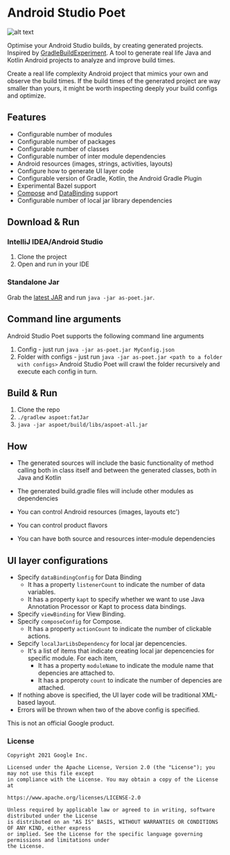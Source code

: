 # Android Studio Poet

![alt text](https://github.com/borisf/java-generator/blob/master/img/generator.png)  

Optimise your Android Studio builds, by creating generated projects. Inspired by [GradleBuildExperiment](https://github.com/NikitaKozlov/GradleBuildExperiment). A tool to generate real life Java and Kotlin Android projects to analyze and improve build times.

Create a real life complexity Android project that mimics your own and observe the build times. If the build times of the generated project are way smaller than yours, it might be worth inspecting deeply your build configs and optimize.

## Features

* Configurable number of modules
* Configurable number of packages
* Configurable number of classes
* Configurable number of inter module dependencies
* Android resources (images, strings, activities, layouts)
* Configure how to generate UI layer code
* Configurable version of Gradle, Kotlin, the Android Gradle Plugin
* Experimental Bazel support
* [Compose](https://developer.android.com/jetpack/compose) and [DataBinding](https://developer.android.com/topic/libraries/data-binding) support
* Configurable number of local jar library dependencies

## Download & Run
### IntelliJ IDEA/Android Studio
1. Clone the project
2. Open and run in your IDE

### Standalone Jar
Grab the [latest JAR](https://github.com/android/android-studio-poet/releases)
and run `java -jar as-poet.jar`.

## Command line arguments
Android Studio Poet supports the following command line arguments
1. Config - just run  `java -jar as-poet.jar MyConfig.json`
2. Folder with configs - just run  `java -jar as-poet.jar <path to a folder with configs>` Android Studio Poet 
will crawl the folder recursively and execute each config in turn.

## Build & Run
1. Clone the repo
2. `./gradlew aspoet:fatJar`
3. `java -jar aspoet/build/libs/aspoet-all.jar`

## How
* The generated sources will include the basic functionality of method calling both in class itself and between the generated classes, both in Java and Kotlin

* The generated build.gradle files will include other modules as dependencies

* You can control Android resources (images, layouts etc')

* You can control product flavors

* You can have both source and resources inter-module dependencies

## UI layer configurations
* Specify `dataBindingConfig` for Data Binding
  * It has a property `listenerCount` to indicate the number of data variables.
  * It has a property `kapt` to specify whether we want to use Java Annotation Processor or Kapt to process data bindings.
* Specify `viewBinding` for View Binding.
* Specify `composeConfig` for Compose. 
  * It has a property `actionCount` to indicate the number of clickable actions.
* Sepcify `localJarLibsDependency` for local jar depencencies.
  * It's a list of items that indicate creating local jar depencencies for specific module. For each item,
    * It has a property `moduleName` to indicate the module name that depencies are attached to.
    * It has a properoty `count` to indicate the number of depencies are attached.
* If nothing above is specified, the UI layer code will be traditional XML-based layout.
* Errors will be thrown when two of the above config is specified.

This is not an official Google product.

### License

```
Copyright 2021 Google Inc.

Licensed under the Apache License, Version 2.0 (the "License"); you may not use this file except
in compliance with the License. You may obtain a copy of the License at

https://www.apache.org/licenses/LICENSE-2.0

Unless required by applicable law or agreed to in writing, software distributed under the License
is distributed on an "AS IS" BASIS, WITHOUT WARRANTIES OR CONDITIONS OF ANY KIND, either express
or implied. See the License for the specific language governing permissions and limitations under
the License.
```
